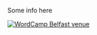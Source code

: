 Some info here


[![WordCamp Belfast venue](https://img.youtube.com/yiXRDlKsfRE.jpg)](//www.youtube.com/watch?v=yiXRDlKsfRE "WordCamp Belfast venue")